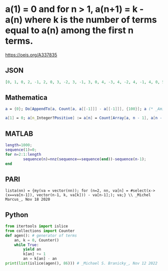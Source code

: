 # a\(1\) \= 0 and for n \> 1, a\(n\+1\) \= k \- a\(n\) where k is the number of terms equal to a\(n\) among the first n terms\.
https://oeis.org/A337835
## JSON
```JSON
[0, 1, 0, 2, -1, 2, 0, 3, -2, 3, -1, 3, 0, 4, -3, 4, -2, 4, -1, 4, 0, 5, -4, 5, -3, 5, -2, 5, -1, 5, 0, 6, -5, 6, -4, 6, -3, 6, -2, 6, -1, 6, 0, 7, -6, 7, -5, 7, -4, 7, -3, 7, -2, 7, -1, 7, 0, 8, -7, 8, -6, 8, -5, 8, -4, 8, -3, 8, -2, 8, -1, 8, 0, 9, -8, 9, -7, 9, -6, 9, -5, 9, -4, 9, -3, 9]
```
## Mathematica
```Mathematica
a = {0}; Do[AppendTo[a, Count[a, a[[-1]]] - a[[-1]]], {100}]; a (* _Amiram Eldar_, Nov 18 2020 *)
```
```Mathematica
a[1] = 0; a[n_Integer?Positive] := a[n] = Count[Array[a, n - 1], a[n - 1]] - a[n - 1]; Array[a, 101] (* _Jan Mangaldan_, Nov 27 2020 *)
```
## MATLAB
```MATLAB
length=1000;
sequence(1)=0;
for n=2:1:length
        sequence(n)=nnz(sequence==sequence(end))-sequence(n-1);
end
```
## PARI
```PARI
lista(nn) = {my(va = vector(nn)); for (n=2, nn, va[n] = #select(x->(x==va[n-1]), vector(n-1, k, va[k])) - va[n-1];); va;} \\ _Michel Marcus_, Nov 18 2020
```
## Python
```Python
from itertools import islice
from collections import Counter
def agen(): # generator of terms
    an, k = 0, Counter()
    while True:
        yield an
        k[an] += 1
        an = k[an] - an
print(list(islice(agen(), 86))) # _Michael S. Branicky_, Nov 12 2022
```
